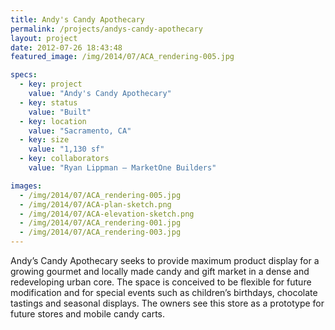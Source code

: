 ```yaml
---
title: Andy's Candy Apothecary
permalink: /projects/andys-candy-apothecary
layout: project
date: 2012-07-26 18:43:48
featured_image: /img/2014/07/ACA_rendering-005.jpg

specs:
  - key: project
    value: "Andy's Candy Apothecary"
  - key: status
    value: "Built"
  - key: location
    value: "Sacramento, CA"
  - key: size
    value: "1,130 sf"
  - key: collaborators
    value: "Ryan Lippman – MarketOne Builders"

images:
  - /img/2014/07/ACA_rendering-005.jpg
  - /img/2014/07/ACA-plan-sketch.png
  - /img/2014/07/ACA-elevation-sketch.png
  - /img/2014/07/ACA_rendering-001.jpg
  - /img/2014/07/ACA_rendering-003.jpg
---
```


Andy’s Candy Apothecary seeks to provide maximum product display for a growing gourmet and locally made candy and gift market in a dense and redeveloping urban core. The space is conceived to be flexible for future modification and for special events such as children’s birthdays, chocolate tastings and seasonal displays. The owners see this store as a prototype for future stores and mobile candy carts.
